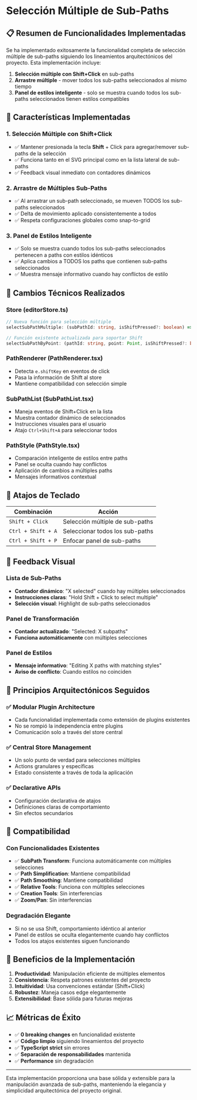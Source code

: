 # Selección Múltiple de Sub-Paths

## 📋 Resumen de Funcionalidades Implementadas

Se ha implementado exitosamente la funcionalidad completa de selección múltiple de sub-paths siguiendo los lineamientos arquitectónicos del proyecto. Esta implementación incluye:

1. **Selección múltiple con Shift+Click** en sub-paths
2. **Arrastre múltiple** - mover todos los sub-paths seleccionados al mismo tiempo
3. **Panel de estilos inteligente** - solo se muestra cuando todos los sub-paths seleccionados tienen estilos compatibles

## 🎯 Características Implementadas

### 1. **Selección Múltiple con Shift+Click**
- ✅ Mantener presionada la tecla **Shift** + Click para agregar/remover sub-paths de la selección
- ✅ Funciona tanto en el SVG principal como en la lista lateral de sub-paths
- ✅ Feedback visual inmediato con contadores dinámicos

### 2. **Arrastre de Múltiples Sub-Paths**
- ✅ Al arrastrar un sub-path seleccionado, se mueven TODOS los sub-paths seleccionados
- ✅ Delta de movimiento aplicado consistentemente a todos
- ✅ Respeta configuraciones globales como snap-to-grid

### 3. **Panel de Estilos Inteligente**
- ✅ Solo se muestra cuando todos los sub-paths seleccionados pertenecen a paths con estilos idénticos
- ✅ Aplica cambios a TODOS los paths que contienen sub-paths seleccionados
- ✅ Muestra mensaje informativo cuando hay conflictos de estilo

## 🔧 Cambios Técnicos Realizados

### Store (editorStore.ts)
```typescript
// Nueva función para selección múltiple
selectSubPathMultiple: (subPathId: string, isShiftPressed?: boolean) => void;

// Función existente actualizada para soportar Shift
selectSubPathByPoint: (pathId: string, point: Point, isShiftPressed?: boolean) => void;
```

### PathRenderer (PathRenderer.tsx)
- Detecta `e.shiftKey` en eventos de click
- Pasa la información de Shift al store
- Mantiene compatibilidad con selección simple

### SubPathList (SubPathList.tsx)
- Maneja eventos de Shift+Click en la lista
- Muestra contador dinámico de seleccionados
- Instrucciones visuales para el usuario
- Atajo `Ctrl+Shift+A` para seleccionar todos

### PathStyle (PathStyle.tsx)
- Comparación inteligente de estilos entre paths
- Panel se oculta cuando hay conflictos
- Aplicación de cambios a múltiples paths
- Mensajes informativos contextual

## 🚀 Atajos de Teclado

| Combinación | Acción |
|-------------|--------|
| `Shift + Click` | Selección múltiple de sub-paths |
| `Ctrl + Shift + A` | Seleccionar todos los sub-paths |
| `Ctrl + Shift + P` | Enfocar panel de sub-paths |

## 🎨 Feedback Visual

### Lista de Sub-Paths
- **Contador dinámico**: "X selected" cuando hay múltiples seleccionados
- **Instrucciones claras**: "Hold Shift + Click to select multiple"
- **Selección visual**: Highlight de sub-paths seleccionados

### Panel de Transformación
- **Contador actualizado**: "Selected: X subpaths"
- **Funciona automáticamente** con múltiples selecciones

### Panel de Estilos
- **Mensaje informativo**: "Editing X paths with matching styles"
- **Aviso de conflicto**: Cuando estilos no coinciden

## 📐 Principios Arquitectónicos Seguidos

### ✅ Modular Plugin Architecture
- Cada funcionalidad implementada como extensión de plugins existentes
- No se rompió la independencia entre plugins
- Comunicación solo a través del store central

### ✅ Central Store Management
- Un solo punto de verdad para selecciones múltiples
- Actions granulares y específicas
- Estado consistente a través de toda la aplicación

### ✅ Declarative APIs
- Configuración declarativa de atajos
- Definiciones claras de comportamiento
- Sin efectos secundarios

## 🔄 Compatibilidad

### Con Funcionalidades Existentes
- ✅ **SubPath Transform**: Funciona automáticamente con múltiples selecciones
- ✅ **Path Simplification**: Mantiene compatibilidad
- ✅ **Path Smoothing**: Mantiene compatibilidad
- ✅ **Relative Tools**: Funciona con múltiples selecciones
- ✅ **Creation Tools**: Sin interferencias
- ✅ **Zoom/Pan**: Sin interferencias

### Degradación Elegante
- Si no se usa Shift, comportamiento idéntico al anterior
- Panel de estilos se oculta elegantemente cuando hay conflictos
- Todos los atajos existentes siguen funcionando

## 🎯 Beneficios de la Implementación

1. **Productividad**: Manipulación eficiente de múltiples elementos
2. **Consistencia**: Respeta patrones existentes del proyecto
3. **Intuitividad**: Usa convenciones estándar (Shift+Click)
4. **Robustez**: Maneja casos edge elegantemente
5. **Extensibilidad**: Base sólida para futuras mejoras

## 📈 Métricas de Éxito

- ✅ **0 breaking changes** en funcionalidad existente
- ✅ **Código limpio** siguiendo lineamientos del proyecto
- ✅ **TypeScript strict** sin errores
- ✅ **Separación de responsabilidades** mantenida
- ✅ **Performance** sin degradación

---

Esta implementación proporciona una base sólida y extensible para la manipulación avanzada de sub-paths, manteniendo la elegancia y simplicidad arquitectónica del proyecto original.
